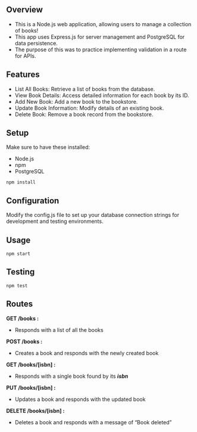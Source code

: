 ## Overview

- This is a Node.js web application, allowing users to manage a collection of books!
- This app uses Express.js for server management and PostgreSQL for data persistence.
- The purpose of this was to practice implementing validation in a route for APIs.

## Features

- List All Books: Retrieve a list of books from the database.
- View Book Details: Access detailed information for each book by its ID.
- Add New Book: Add a new book to the bookstore.
- Update Book Information: Modify details of an existing book.
- Delete Book: Remove a book record from the bookstore.

## Setup

Make sure to have these installed:

- Node.js
- npm
- PostgreSQL

`npm install`

## Configuration

Modify the config.js file to set up your database connection strings for development and testing environments.

## Usage

`npm start`

## Testing

`npm test`

## Routes

**GET /books :**

- Responds with a list of all the books

**POST /books :**

- Creates a book and responds with the newly created book

**GET /books/[isbn] :**

- Responds with a single book found by its **_isbn_**

**PUT /books/[isbn] :**

- Updates a book and responds with the updated book

**DELETE /books/[isbn] :**

- Deletes a book and responds with a message of “Book deleted”
